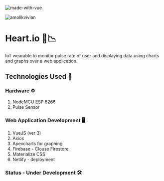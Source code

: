 ![made-with-vue](https://img.shields.io/badge/Made%20with-Vue3-42b883.svg)

![amolikvivian](https://img.shields.io/badge/Maintainer-@amolikvivian-blue)

# Heart.io 💙📉
IoT wearable to monitor pulse rate of user and displaying data using charts and graphs over a web application.

## Technologies Used 🧰

### Hardware ⚙️
1. NodeMCU ESP 8266
2. Pulse Sensor

### Web Application Development 🖥️
1. VueJS (ver 3)
2. Axios
3. Apexcharts for graphing
4. Firebase - Clouse Firestore
5. Materialize CSS 
6. Netlify - deployment


### Status - Under Development 🛠️
